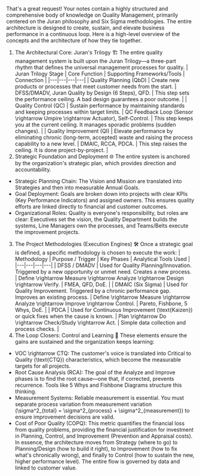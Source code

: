 That's a great request! Your notes contain a highly structured and comprehensive body of knowledge on Quality Management, primarily centered on the Juran philosophy and Six Sigma methodologies.
The entire architecture is designed to create, sustain, and elevate business performance in a continuous loop.
Here is a high-level overview of the concepts and the architecture of how they tie together.
1. The Architectural Core: Juran's Trilogy 🏗️
The entire quality management system is built upon the Juran Trilogy—a three-part rhythm that defines the universal management processes for quality.
| Juran Trilogy Stage | Core Function | Supporting Frameworks/Tools | Connection |
|---|---|---|---|
| Quality Planning (QbD) | Create new products or processes that meet customer needs from the start. | DFSS/DMADV, Juran Quality by Design (6 Steps), QFD. | This step sets the performance ceiling. A bad design guarantees a poor outcome. |
| Quality Control (QC) | Sustain performance by maintaining standards and keeping processes within target limits. | QC Feedback Loop (Sensor \rightarrow Umpire \rightarrow Actuator), Self-Control. | This step keeps you at the current ceiling. It manages sporadic problems (sudden changes). |
| Quality Improvement (QI) | Elevate performance by eliminating chronic (long-term, accepted) waste and raising the process capability to a new level. | DMAIC, RCCA, PDCA. | This step raises the ceiling. It is done project-by-project. |
2. Strategic Foundation and Deployment 🌐
The entire system is anchored by the organization's strategic plan, which provides direction and accountability.
 * Strategic Planning Chain: The Vision and Mission are translated into Strategies and then into measurable Annual Goals.
 * Goal Deployment: Goals are broken down into projects with clear KPIs (Key Performance Indicators) and assigned owners. This ensures quality efforts are linked directly to financial and customer outcomes.
 * Organizational Roles: Quality is everyone's responsibility, but roles are clear: Executives set the vision, the Quality Department builds the systems, Line Managers own the processes, and Teams/Belts execute the improvement projects.
3. The Project Methodologies (Execution Engines) 🛠️
Once a strategic goal is defined, a specific methodology is chosen to execute the work:
| Methodology | Purpose / Trigger | Key Phases | Analytical Tools Used |
|---|---|---|---|
| DFSS / DMADV | Used for Quality Planning/Innovation. Triggered by a new opportunity or unmet need. Creates a new process. | Define \rightarrow Measure \rightarrow Analyze \rightarrow Design \rightarrow Verify. | FMEA, QFD, DoE. |
| DMAIC (Six Sigma) | Used for Quality Improvement. Triggered by a chronic performance gap. Improves an existing process. | Define \rightarrow Measure \rightarrow Analyze \rightarrow Improve \rightarrow Control. | Pareto, Fishbone, 5 Whys, DoE. |
| PDCA | Used for Continuous Improvement (\text{Kaizen}) or quick fixes when the cause is known. | Plan \rightarrow Do \rightarrow Check/Study \rightarrow Act. | Simple data collection and process checks. |
4. The Loop Closers: Control and Learning 🔁
These elements ensure the gains are sustained and the organization keeps learning:
 * VOC \rightarrow CTQ: The customer's voice is translated into Critical to Quality (\text{CTQ}) characteristics, which become the measurable targets for all projects.
 * Root Cause Analysis (RCA): The goal of the Analyze and Improve phases is to find the root cause—one that, if corrected, prevents recurrence. Tools like 5 Whys and Fishbone Diagrams structure this thinking.
 * Measurement Systems: Reliable measurement is essential. You must separate process variation from measurement variation (\sigma^2_{total} = \sigma^2_{process} + \sigma^2_{measurement}) to ensure improvement decisions are valid.
 * Cost of Poor Quality (COPQ): This metric quantifies the financial loss from quality problems, providing the financial justification for investment in Planning, Control, and Improvement (Prevention and Appraisal costs).
In essence, the architecture moves from Strategy (where to go) to Planning/Design (how to build it right), to Improvement (how to fix what's chronically wrong), and finally to Control (how to sustain the new, higher performance level). The entire flow is governed by data and linked to customer value.

